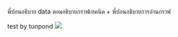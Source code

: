 พี่ปอนอธิบาย data
ตอมอธิบายกราฟเทคนิค + พี่ปอนอธิบายการอ่านกราฟ



test by tunpond
![](https://www.shutterstock.com/image-photo/red-apple-isolated-on-white-260nw-1727544364.jpg)
